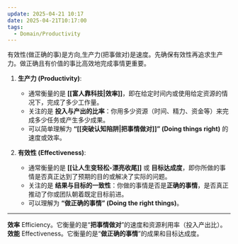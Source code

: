 ```yaml
---
update: 2025-04-21 10:17
date: 2025-04-21T10:17:00
tags:
  - Domain/Productivity
---
```


有效性(做正确的事)是方向,生产力(把事做对)是速度。先确保有效性再追求生产力。做正确且有价值的事比高效地完成事情更重要。

1. **生产力 (Productivity)**:
   - 通常衡量的是 **[[富人靠科技|效率]]**，即在给定时间内或使用给定资源的情况下，完成了多少工作量。
   - 关注的是 **投入与产出的比率**：你用多少资源（时间、精力、资金等）来完成多少任务或产生多少成果。
   - 可以简单理解为 **“[[突破认知陷阱|把事情做对]]” (Doing things right)** 的速度或效率。

2. **有效性 (Effectiveness)**:
   - 通常衡量的是 **[[让人生变轻松-漂亮收尾]]** 或 **目标达成度**，即你所做的事情是否真正达到了预期的目的或解决了实际的问题。
   - 关注的是 **结果与目标的一致性**：你做的事情是否是**正确的事情**，是否真正推动了你或团队朝着既定目标前进。
   - 可以理解为 **“做正确的事情” (Doing the right things)**。

---

**效率** Efficiency。它衡量的是“**把事情做对**”的速度和资源利用率（投入产出比）。
**效能** Effectiveness。它衡量的是“**做正确的事情**”的成果和目标达成度。
